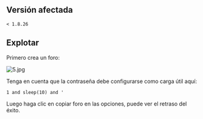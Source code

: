 <languages />

Versión afectada
----------------

    < 1.8.26

Explotar
--------

Primero crea un foro:

![](5.jpg "5.jpg")

Tenga en cuenta que la contraseña debe configurarse como carga útil aquí:

    1 and sleep(10) and '

Luego haga clic en copiar foro en las opciones, puede ver el retraso del éxito.